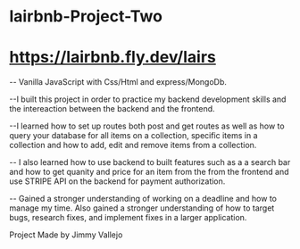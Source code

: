 # lairbnb-Project-Two

# https://lairbnb.fly.dev/lairs

-- Vanilla JavaScript with Css/Html and express/MongoDb.

--I built this project in order to practice my backend development skills and the intereaction between the backend and the frontend.

--I learned how to set up routes both post and get routes as well as how to query your database for all items on a collection, specific items in a collection and how to add, edit and remove items from a collection.

-- I also learned how to use backend to built features such as a a search bar and how to get quanity and price for an item from the from the frontend and use STRIPE API on the backend for payment authorization.

-- Gained a stronger understanding of working on a deadline and how to manage my time. Also gained a stronger understanding of how to target bugs, research fixes, and implement fixes in a larger application.

Project Made by Jimmy Vallejo

